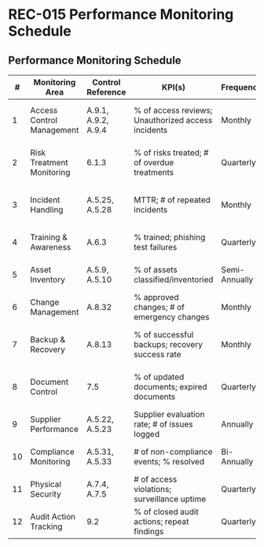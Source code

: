 # REC-015 Performance Monitoring Schedule

## Performance Monitoring Schedule

| #   | Monitoring Area            | Control Reference    | KPI(s)                                      | Frequency        | Monitoring Method                | Responsible Role           | Scheduled Start Date |
|-----|----------------------------|---------------------|----------------------------------------------|------------------|---------------------------------|---------------------------|---------------------|
| 1   | Access Control Management  | A.9.1, A.9.2, A.9.4 | % of access reviews; Unauthorized access incidents | Monthly           | Access logs, user access reports | IT Security Lead          | 01-Jun-25           |
| 2   | Risk Treatment Monitoring  | 6.1.3               | % of risks treated; # of overdue treatments | Quarterly         | Risk Register & Treatment Tracker | Risk Officer              | 01-Jul-25           |
| 3   | Incident Handling          | A.5.25, A.5.28      | MTTR; # of repeated incidents               | Monthly           | Incident tracker, SIEM reports   | SOC Manager               | 01-Jun-25           |
| 4   | Training & Awareness       | A.6.3               | % trained; phishing test failures          | Quarterly         | LMS Reports, test results        | HR / ISO                  | 30-Jun-25           |
| 5   | Asset Inventory            | A.5.9, A.5.10       | % of assets classified/inventoried         | Semi-Annually     | CMDB, inventory reports          | Asset Owner               | 01-Jul-25           |
| 6   | Change Management          | A.8.32              | % approved changes; # of emergency changes  | Monthly           | Change logs, CAB records         | Change Manager            | 05-Jun-25           |
| 7   | Backup & Recovery          | A.8.13              | % of successful backups; recovery success rate | Monthly        | Backup logs, recovery test drills | IT Operations Lead        | 10-Jun-25           |
| 8   | Document Control           | 7.5                 | % of updated documents; expired documents  | Quarterly         | DMS reports, version logs        | ISO                       | 01-Jul-25           |
| 9   | Supplier Performance       | A.5.22, A.5.23      | Supplier evaluation rate; # of issues logged | Annually         | Supplier evaluation checklist    | Procurement Officer       | 01-Nov-25           |
| 10  | Compliance Monitoring      | A.5.31, A.5.33      | # of non-compliance events; % resolved     | Bi-Annually       | Compliance log, audit records    | Compliance Officer        | 15-Jul-25           |
| 11  | Physical Security          | A.7.4, A.7.5        | # of access violations; surveillance uptime | Quarterly         | Access logs, CCTV monitoring     | Facility Security Officer | 01-Aug-25           |
| 12  | Audit Action Tracking      | 9.2                 | % of closed audit actions; repeat findings | Quarterly         | Audit action register            | Internal Audit Coordinator | 10-Aug-25          |
